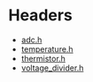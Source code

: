 # Headers

* [adc.h](headers/adc.md)
* [temperature.h](headers/temperature.md)
* [thermistor.h](headers/thermistor.md)
* [voltage_divider.h](headers/voltage_divider.md)

